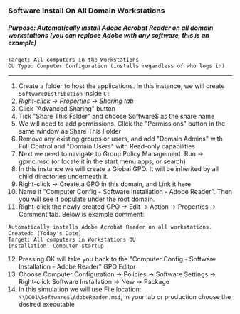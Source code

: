### Software Install On All Domain Workstations
##### Purpose: Automatically install Adobe Acrobat Reader on all domain workstations (you can replace Adobe with any software, this is an example)  
```
Target: All computers in the Workstations  
OU Type: Computer Configuration (installs regardless of who logs in)  
```
---

1. Create a folder to host the applications. In this instance, we will create `SoftwareDistribution` inside `C:`
2. *Right-click → Properties → Sharing tab*
3. Click "Advanced Sharing" button
4. Tick "Share This Folder" and choose Software$ as the share name
5. We will need to add permissions. Click the "Permissions" button in the same window as Share This Folder
6. Remove any existing groups or users, and add "Domain Admins" with Full Control and "Domain Users" with Read-only capabilities
7. Next we need to navigate to Group Policy Management. Run → gpmc.msc (or locate it in the start menu apps, or search)
8. In this instance we will create a Global GPO. It will be inherited by all child directories underneath it.
9. Right-click → Create a GPO in this domain, and Link it here
10. Name it "Computer Config - Software Installation - Adobe Reader". Then you will see it populate under the root domain.
11. Right-click the newly created GPO → Edit → Action → Properties → Comment tab. Below is example comment:
```
Automatically installs Adobe Acrobat Reader on all workstations.
Created: [Today's Date]
Target: All computers in Workstations OU
Installation: Computer startup
``` 
12. Pressing OK will take you back to the "Computer Config - Software Installation - Adobe Reader" GPO Editor
13. Choose Computer Configuration → Policies → Software Settings → Right-click Software Installation → New → Package
14. In this simulation we will use File location: `\\DC01\Software$\AdobeReader.msi`, in your lab or production choose the desired executable
